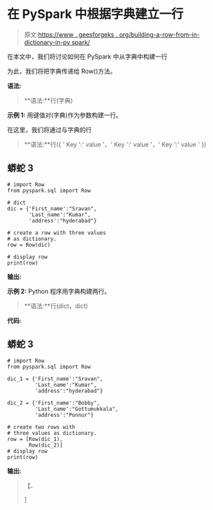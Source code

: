 # 在 PySpark 中根据字典建立一行

> 原文:[https://www . geesforgeks . org/building-a-row-from-in-dictionary-in-py spark/](https://www.geeksforgeeks.org/building-a-row-from-a-dictionary-in-pyspark/)

在本文中，我们将讨论如何在 PySpark 中从字典中构建一行

为此，我们将把字典传递给 Row()方法。

**语法:**

> **语法:**行(字典)

**示例 1:** 用键值对(字典)作为参数构建一行。

在这里，我们将通过与字典的行

> **语法:**行({ ' Key ':' value '，' Key ':' value '，' Key ':' value ' })

## 蟒蛇 3

```
# import Row
from pyspark.sql import Row

# dict
dic = {'First_name':"Sravan", 
       'Last_name':"Kumar",
       'address':"hyderabad"}

# create a row with three values
# as dictionary.
row = Row(dic)

# display row
print(row)
```

**输出:**

**示例 2:** Python 程序用字典构建两行。

> **语法:**行(dict，dict)

**代码:**

## 蟒蛇 3

```
# import Row
from pyspark.sql import Row

dic_1 = {'First_name':"Sravan", 
         'Last_name':"Kumar",
         'address':"hyderabad"}

dic_2 = {'First_name':"Bobby",
         'Last_name':"Gottumukkala",
         'address':"Ponnur"}

# create two rows with
# three values as dictionary.
row = [Row(dic_1),
       Row(dic_2)]
# display row
print(row)
```

**输出:**

> 【<row>、</row>
> 
> <row>]</row>